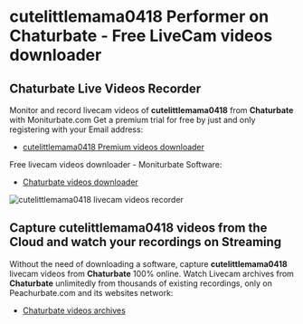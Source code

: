 # cutelittlemama0418 Performer on Chaturbate - Free LiveCam videos downloader

## Chaturbate Live Videos Recorder

Monitor and record livecam videos of **cutelittlemama0418** from **Chaturbate** with Moniturbate.com
Get a premium trial for free by just and only registering with your Email address:
* [cutelittlemama0418 Premium videos downloader](https://moniturbate.com/request-demo-licence-key.html)

Free livecam videos downloader - Moniturbate Software:
* [Chaturbate videos downloader](https://moniturbate.com/moniturbate-download-software.html)

![cutelittlemama0418 livecam videos recorder](https://peachurnet.com/templates/moniturbate-software.png)


## Capture cutelittlemama0418 videos from the Cloud and watch your recordings on Streaming

Without the need of downloading a software, capture **cutelittlemama0418** livecam videos from **Chaturbate** 100% online.
Watch Livecam archives from **Chaturbate** unlimitedly from thousands of existing recordings, only on Peachurbate.com and its websites network:
* [Chaturbate videos archives](https://peachurnet.com/)